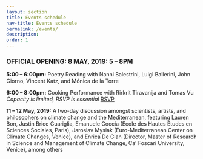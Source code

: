 ```yaml
---
layout: section
title: Events schedule
nav-title: Events schedule
permalink: /events/
description:
order: 1
---
```


<div class="padding-y-2 bg-base-lightest padding-105 tablet:padding-3 font-sans-sm tablet:font-sans-md display-inline-block radius-sm">
  <h3 class="font-sans-sm tablet:font-sans-lg text-light">OFFICIAL OPENING: 8 MAY, 2019: 5 – 8PM</h3>
  <p><strong>5:00 – 6:00pm:</strong> Poetry Reading with Nanni Balestrini, Luigi Ballerini, John Giorno, Vincent Katz, and Mónica de la Torre</p>

  <p><strong>6:00 – 8:00pm:</strong> Cooking Performance with Rirkrit Tiravanija and Tomas Vu<br/><em>Capacity is limited, RSVP is essential</em> <a href="mailto:ylee@fitzandco.art?subject=RSVP%20Cooking%20Performance%20with%20Rirkrit%20Tiravanija" class="rsvp">RSVP</a></p>

  <p><strong>11 – 12 May, 2019:</strong> A two-day discussion amongst scientists, artists, and philosophers on climate change and the Mediterranean, featuring Lauren Bon, Justin Brice Guariglia, Emanuele Coccia (Ecole des Hautes Etudes en Sciences Sociales, Paris), Jaroslav Mysiak (Euro-Mediterranean Center on Climate Changes, Venice), and Enrica De Cian (Director, Master of Research in Science and Management of Climate Change, Ca’ Foscari University, Venice), among others</p>
</div>
